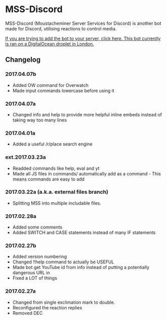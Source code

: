 # MSS-Discord

MSS-Discord (Moustacheminer Server Services for Discord) is another bot made for Discord, utilising reactions to control media.

[If you are trying to add the bot to your server, click here. This bot currently is ran on a DigitalOcean droplet in London.](https://discordapp.com/oauth2/authorize?&client_id=257547382277931009&scope=bot&permissions=70765632)


## Changelog

### 2017.04.07b

- Added OW command for Overwatch
- Made input commands lowercase before using it

### 2017.04.07a

- Changed info and help to provide more helpful inline embeds instead of taking way too many lines

### 2017.04.01a

- Added a useful /r/place search engine

### ext.2017.03.23a

- Readded commands like help, eval and yt
- Made all JS files in commands/ automatically add as a command - This means commands are easy to add

### 2017.03.22a (a.k.a. external files branch)

- Splitting MSS into multiple includable files.

### 2017.02.28a

- Added some comments
- Added SWITCH and CASE statements instead of many IF statements

### 2017.02.27b

- Added version numbering
- Changed !!help command to actually be USEFUL
- Made bot get YouTube id from info instead of putting a potentially dangerous URL in
- Fixed a LOT of things

### 2017.02.27a

- Changed from single exclimation mark to double.
- Reconfigured the reaction replies
- Removed DEC